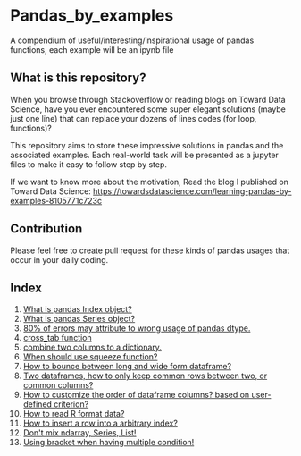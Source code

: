 # Pandas_by_examples

A compendium of useful/interesting/inspirational usage of pandas functions, each example will be an ipynb file


## What is this repository?

When you browse through Stackoverflow or reading blogs on Toward Data Science, have you ever encountered some super elegant solutions (maybe just one line) that can replace your dozens of lines codes (for loop, functions)?

This repository aims to store these impressive solutions in pandas and the associated examples. Each real-world task will be presented as a jupyter files to make it easy to follow step by step.

If we want to know more about the motivation, Read the blog I published on Toward Data Science: https://towardsdatascience.com/learning-pandas-by-examples-8105771c723c

## Contribution

Please feel free to create pull request for these kinds of pandas usages that occur in your daily coding. 

## Index

1. [What is pandas Index object?](https://github.com/frankligy/pandas_by_examples/blob/main/examples/1_Learning_Index.ipynb)
2. [What is pandas Series object?](https://github.com/frankligy/pandas_by_examples/blob/main/examples/2_Learning_Series.ipynb)
3. [80% of errors may attribute to wrong usage of pandas dtype.](https://github.com/frankligy/pandas_by_examples/blob/main/examples/3_Learning_dtype.ipynb)
4. [cross_tab function](https://github.com/frankligy/pandas_by_examples/blob/main/examples/4_crosstab.ipynb)
5. [combine two columns to a dictionary.](https://github.com/frankligy/pandas_by_examples/blob/main/examples/5_columns2dict.ipynb) 
6. [When should use squeeze function?](https://github.com/frankligy/pandas_by_examples/blob/main/examples/6_squeeze.ipynb)
7. [How to bounce between long and wide form dataframe?](https://github.com/frankligy/pandas_by_examples/blob/main/examples/7_long_wide_conversion.ipynb)
8. [Two dataframes, how to only keep common rows between two, or common columns?](https://github.com/frankligy/pandas_by_examples/blob/main/examples/8_merge2df.ipynb)
9. [How to customize the order of dataframe columns? based on user-defined criterion?](https://github.com/frankligy/pandas_by_examples/blob/main/examples/9_custom_column_order.ipynb) 
10. [How to read R format data?](https://github.com/frankligy/pandas_by_examples/blob/main/examples/10_read_R_data.ipynb)
11. [How to insert a row into a arbitrary index?](https://github.com/frankligy/pandas_by_examples/blob/main/examples/11_insert_rows.ipynb)
12. [Don't mix ndarray, Series, List!](https://github.com/frankligy/pandas_by_examples/blob/main/examples/12_array_series_list.ipynb)
13. [Using bracket when having multiple condition!](https://github.com/frankligy/pandas_by_examples/blob/main/examples/13_multiple_condition.ipynb)